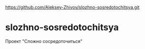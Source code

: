 https://github.com/Aleksey-Zhivov/slozhno-sosredotochitsya.git
# slozhno-sosredotochitsya
Проект "Сложно сосредоточиться"
